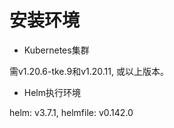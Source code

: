 # 安装环境

- Kubernetes集群

需v1.20.6-tke.9和v1.20.11, 或以上版本。

- Helm执行环境

helm: v3.7.1, helmfile: v0.142.0